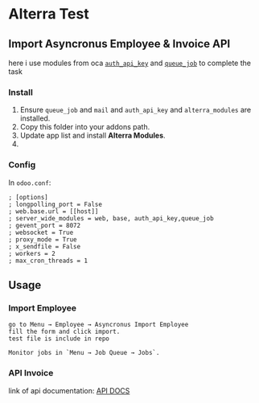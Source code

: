 # Alterra Test

## Import Asyncronus Employee & Invoice API
here i use modules from oca <a href='https://github.com/OCA/server-auth/tree/18.0/auth_api_key'>`auth_api_key`</a> and <a href='https://github.com/OCA/queue/tree/18.0/queue_job'>`queue_job`</a>
to complete the task

### Install
1. Ensure `queue_job` and `mail` and `auth_api_key` and `alterra_modules` are installed.
2. Copy this folder into your addons path.
3. Update app list and install **Alterra Modules**.
4. 

### Config
In `odoo.conf`:
```
; [options]
; longpolling_port = False
; web.base.url = [[host]]
; server_wide_modules = web, base, auth_api_key,queue_job
; gevent_port = 8072
; websocket = True
; proxy_mode = True
; x_sendfile = False
; workers = 2
; max_cron_threads = 1

```

## Usage

### Import Employee

```
go to Menu → Employee → Asyncronus Import Employee
fill the form and click import.
test file is include in repo

Monitor jobs in `Menu → Job Queue → Jobs`.

```

### API Invoice

link of api documentation: <a href='https://swagger.bassam-dev.icu/api-docs'>API DOCS</a>
